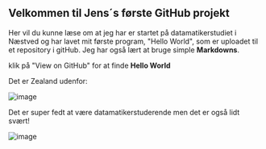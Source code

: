 ## Velkommen til Jens´s første GitHub projekt

Her vil du kunne læse om at jeg har er startet på datamatikerstudiet i Næstved og har lavet mit første program, "Hello World", som er uploadet til et repository i gitHub. Jeg har også lært at bruge simple **Markdowns**.

klik på "View on GitHub" for at finde **Hello World** 

Det er Zealand udenfor:

![image](https://images.sn.dk/70/1302470_605_0_0_0_0_0_4.jpg)

Det er super fedt at være datamatikerstuderende men det er også lidt svært!

![image](https://media.nojoto.com/content/media/43598/2018/08/feed/47d87e6cd87dce56864fc9853dc48b01.gif)
